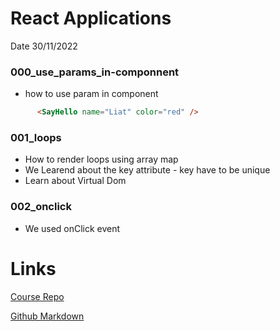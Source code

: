 # React Applications 

Date 30/11/2022

### 000_use_params_in-componnent
* how to use param in component

```html
      <SayHello name="Liat" color="red" />
```

### 001_loops
* How to render loops using array map
* We Learend about the key attribute - key have to be unique
* Learn about Virtual Dom 

### 002_onclick
* We used onClick event


# Links
[Course Repo](https://github.com/bk-software/hu-react-redux)

[Github Markdown](https://docs.github.com/en/get-started/writing-on-github/getting-started-with-writing-and-formatting-on-github/basic-writing-and-formatting-syntax)
